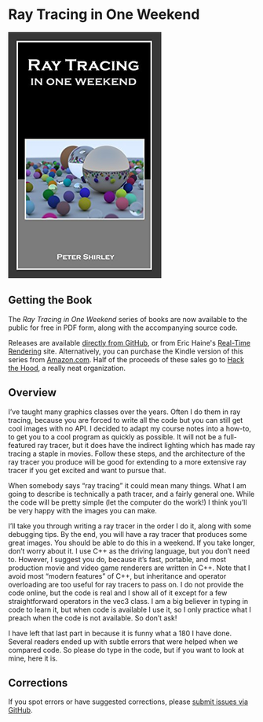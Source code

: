 Ray Tracing in One Weekend
====================================================================================================

![Ray Tracing in One Weekend](docs/assets/RTOneWeekend.jpg)

## Getting the Book
The _Ray Tracing in One Weekend_ series of books are now available to the public for free in PDF
form, along with the accompanying source code.

Releases are available [directly from GitHub][releases], or from Eric Haine's [Real-Time
Rendering][] site. Alternatively, you can purchase the Kindle version of this series from
[Amazon.com][]. Half of the proceeds of these sales go to [Hack the Hood][], a really neat
organization.

## Overview
I’ve taught many graphics classes over the years. Often I do them in ray tracing, because you
are forced to write all the code but you can still get cool images with no API. I decided to adapt
my course notes into a how-to, to get you to a cool program as quickly as possible. It will not be
a full-featured ray tracer, but it does have the indirect lighting which has made ray tracing a
staple in movies. Follow these steps, and the architecture of the ray tracer you produce will be
good for extending to a more extensive ray tracer if you get excited and want to pursue that.

When somebody says “ray tracing” it could mean many things. What I am going to describe is
technically a path tracer, and a fairly general one. While the code will be pretty simple (let the
computer do the work!) I think you’ll be very happy with the images you can make.

I’ll take you through writing a ray tracer in the order I do it, along with some debugging tips. By
the end, you will have a ray tracer that produces some great images. You should be able to do
this in a weekend. If you take longer, don’t worry about it. I use C++ as the driving language,
but you don’t need to. However, I suggest you do, because it’s fast, portable, and most
production movie and video game renderers are written in C++. Note that I avoid most “modern
features” of C++, but inheritance and operator overloading are too useful for ray tracers to pass
on. I do not provide the code online, but the code is real and I show all of it except for a few
straightforward operators in the vec3 class. I am a big believer in typing in code to learn it, but
when code is available I use it, so I only practice what I preach when the code is not available.
So don’t ask!

I have left that last part in because it is funny what a 180 I have done. Several readers ended
up with subtle errors that were helped when we compared code. So please do type in the
code, but if you want to look at mine, here it is.

## Corrections
If you spot errors or have suggested corrections, please [submit issues via GitHub][].



[Amazon.com]:               https://amazon.com/dp/B01B5AODD8
[releases]:                 https://github.com/petershirley/raytracinginoneweekend/releases/
[Hack the Hood]:            https://hackthehood.org
[Real-Time Rendering]:      https://realtimerendering.com/#books-small-table
[submit issues via GitHub]: https://github.com/petershirley/raytracinginoneweekend/issues/
